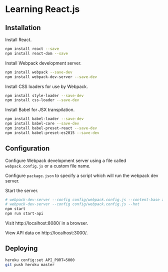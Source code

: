 # Learning React.js

## Installation

Install React.

````  sh
npm install react --save
npm install react-dom --save
````

Install Webpack development server.

```` sh
npm install webpack --save-dev
npm install webpack-dev-server --save-dev
````

Install CSS loaders for use by Webpack.

```` sh
npm install style-loader --save-dev
npm install css-loader --save-dev
````

Install Babel for JSX transpilation.

```` sh
npm install babel-loader --save-dev
npm install babel-core --save-dev
npm install babel-preset-react --save-dev
npm install babel-preset-es2015 --save-dev
````

## Configuration

Configure Webpack development server using a file called `webpack.config.js` or a custom file name.

Configure `package.json` to specify a script which will run the webpack dev server.

Start the server.

```` sh
# webpack-dev-server --config config/webpack.config.js --content-base app/views/ --progress --colors --inline --hot
# webpack-dev-server --config config/webpack.config.js --hot
npm start
npm run start-api
````

Visit http://localhost:8080/ in a browser.

View API data on http://localhost:3000/.

## Deploying

```` sh
heroku config:set API_PORT=5000
git push heroku master
````
